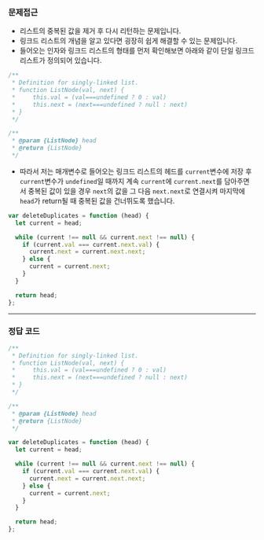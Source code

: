 ### 문제접근
- 리스트의 중복된 값을 제거 후 다시 리턴하는 문제입니다.
- 링크드 리스트의 개념을 알고 있다면 굉장히 쉽게 해결할 수 있는 문제입니다.
- 들어오는 인자와 링크드 리스트의 형태를 먼저 확인해보면 아래와 같이 단일 링크드리스트가 정의되어 있습니다.
```javascript
/**
 * Definition for singly-linked list.
 * function ListNode(val, next) {
 *     this.val = (val===undefined ? 0 : val)
 *     this.next = (next===undefined ? null : next)
 * }
 */

/**
 * @param {ListNode} head
 * @return {ListNode}
 */
```
- 따라서 저는 매개변수로 들어오는 링크드 리스트의 헤드를 ```current```변수에 저장 후 ```current```변수가 ```undefined```일 때까지 계속 ```current```에 ```current.next```를 담아주면서 중복된 값이 있을 경우 ```next```의 값을 그 다음 ```next.next```로 연결시켜 마지막에 ```head```가 return될 때 중복된 값을 건너뛰도록 했습니다.
```javascript
var deleteDuplicates = function (head) {
  let current = head;

  while (current !== null && current.next !== null) {
    if (current.val === current.next.val) {
      current.next = current.next.next;
    } else {
      current = current.next;
    }
  }

  return head;
};
```
---
### 정답 코드
```javascript
/**
 * Definition for singly-linked list.
 * function ListNode(val, next) {
 *     this.val = (val===undefined ? 0 : val)
 *     this.next = (next===undefined ? null : next)
 * }
 */

/**
 * @param {ListNode} head
 * @return {ListNode}
 */

var deleteDuplicates = function (head) {
  let current = head;

  while (current !== null && current.next !== null) {
    if (current.val === current.next.val) {
      current.next = current.next.next;
    } else {
      current = current.next;
    }
  }

  return head;
};

```
